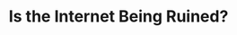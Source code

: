 ---
categories: ['podcasts', 'tech', 'all_articles']
provider_display: "www.wnyc.org"
provider_name: "Freakonomics Radio"
favicon_url: "http://media.wnyc.org/static/img/favicon_wnyc.ico"
title: "Is the Internet Being Ruined?"
published: "2016-07-13T00:00:00"
source: http://www.wnyc.org/story/internet-being-ruined/
raw_source: http://feedproxy.google.com/~r/freakonomicsradio/~5/fpZABI2-fn4/freakonomics_podcast071316.mp3
thumbnail: http://static.pocketcasts.com/discover/images/400/d81fbcb0-0422-012e-f9a0-00163e1b201c.jpg
---